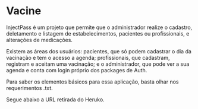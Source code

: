 # Vacine
InjectPass é um projeto que permite que o administrador realize o cadastro, deletamento e listagem de estabelecimentos, pacientes ou profissionais, e alterações de medicações. 

Existem as áreas dos usuários: pacientes, que só podem cadastrar o dia da vacinação e tem o acesso a agenda; profissionais, que cadastram, registram e aceitam uma vacinação; e o administrador, que pode ver a sua agenda e conta com login próprio dos packages de Auth. 

Para saber os elementos básicos para essa aplicação, basta olhar nos requerimentos .txt. 

Segue abaixo a URL retirada do Heruko.
